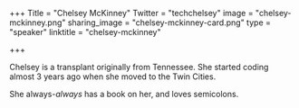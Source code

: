 +++
Title = "Chelsey McKinney"
Twitter = "techchelsey"
image = "chelsey-mckinney.png"
sharing_image = "chelsey-mckinney-card.png"
type = "speaker"
linktitle = "chelsey-mckinney"

+++

Chelsey is a transplant originally from Tennessee. She started coding almost 3 years ago when she moved to the Twin Cities.

She always-*always* has a book on her, and loves semicolons.
